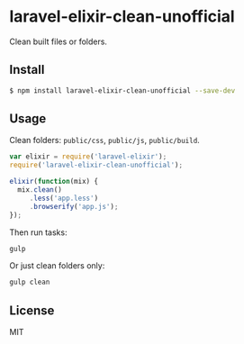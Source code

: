 # laravel-elixir-clean-unofficial

Clean built files or folders.

## Install

```sh
$ npm install laravel-elixir-clean-unofficial --save-dev
```

## Usage

Clean folders: `public/css`, `public/js`, `public/build`.

```javascript
var elixir = require('laravel-elixir');
require('laravel-elixir-clean-unofficial');

elixir(function(mix) {
  mix.clean()
     .less('app.less')
     .browserify('app.js');
});
```

Then run tasks:

```bash
gulp
```

Or just clean folders only:

```bash
gulp clean
```

## License

MIT
